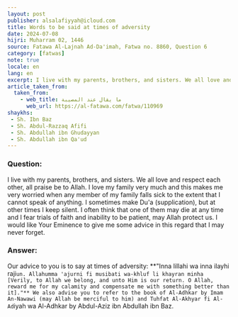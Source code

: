 ```yaml
---
layout: post
publisher: alsalafiyyah@icloud.com
title: Words to be said at times of adversity
date: 2024-07-08
hijri: Muharram 02, 1446
source: Fatawa Al-Lajnah Ad-Da'imah, Fatwa no. 8860, Question 6
category: [fatwas]
note: true
locale: en
lang: en
excerpt: I live with my parents, brothers, and sisters. We all love and respect each other, all praise be to Allah. I love my family very much and this makes me very worried when any member of my family falls sick to the extent that I cannot speak of anything.
article_taken_from: 
  taken_from:
    - web_title: ما يقال عند المصيبة
      web_url: https://al-fatawa.com/fatwa/110969
shaykhs: 
 - Sh. Ibn Baz
 - Sh. Abdul-Razzaq Afifi
 - Sh. Abdullah ibn Ghudayyan
 - Sh. Abdullah ibn Qa'ud
---
```

### Question: 
I live with my parents, brothers, and sisters. We all love and respect each other, all praise be to Allah. I love my family very much and this makes me very worried when any member of my family falls sick to the extent that I cannot speak of anything. I sometimes make Du'a (supplication), but at other times I keep silent. I often think that one of them may die at any time and I fear trials of faith and inability to be patient, may Allah protect us. I would like Your Eminence to give me some advice in this regard that I may never forget.

### Answer: 
Our advice to you is to say at times of adversity: **"Inna lillahi wa inna ilayhi raji`un. Allahumma 'ajurni fi musibati wa-khluf li khayran minha [Verily, to Allah we belong, and unto Him is our return. O Allah, reward me for my calamity and compensate me with something better than it]."** We also advise you to refer to the book of Al-Adhkar by Imam An-Nawawi (may Allah be merciful to him) and Tuhfat Al-Akhyar fi Al-Ad`iyah wa Al-Adhkar by Abdul-Aziz ibn Abdullah ibn Baz.

